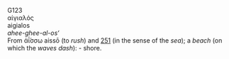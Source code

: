 <body>
  <p>G123<br>  αἰγιαλός  <br> aigialos  <br><i>ahee-ghee-al-os‘ </i><br>From   ἀΐ́σσω    aissō   (to <i>rush</i>) and <a href="g0251.htm">251</a> (in the sense of the <i>sea</i>); a <i>beach</i> (on which the <i>waves</i> <i>dash</i>): - shore.<br></p>
 </body>